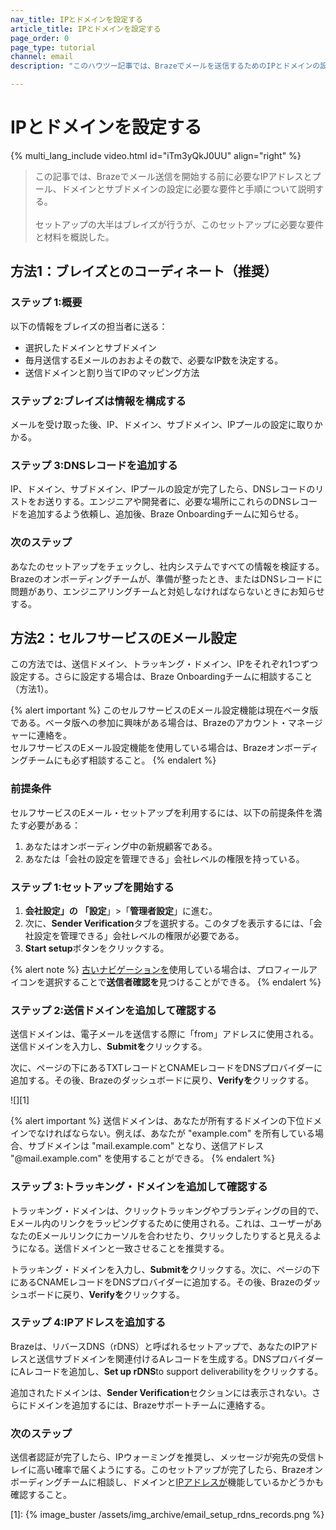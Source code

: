 ```yaml
---
nav_title: IPとドメインを設定する
article_title: IPとドメインを設定する
page_order: 0
page_type: tutorial
channel: email
description: "このハウツー記事では、Brazeでメールを送信するためのIPとドメインの設定方法を説明する。"

---
```


# IPとドメインを設定する

{% multi_lang_include video.html id="iTm3yQkJ0UU" align="right"  %}

> この記事では、Brazeでメール送信を開始する前に必要なIPアドレスとプール、ドメインとサブドメインの設定に必要な要件と手順について説明する。<br><br>セットアップの大半はブレイズが行うが、このセットアップに必要な要件と材料を概説した。

## 方法1：ブレイズとのコーディネート（推奨）

### ステップ 1:概要

以下の情報をブレイズの担当者に送る：

* 選択したドメインとサブドメイン
* 毎月送信するEメールのおおよその数で、必要なIP数を決定する。
* 送信ドメインと割り当てIPのマッピング方法

### ステップ 2:ブレイズは情報を構成する

メールを受け取った後、IP、ドメイン、サブドメイン、IPプールの設定に取りかかる。

### ステップ 3:DNSレコードを追加する

IP、ドメイン、サブドメイン、IPプールの設定が完了したら、DNSレコードのリストをお送りする。エンジニアや開発者に、必要な場所にこれらのDNSレコードを追加するよう依頼し、追加後、Braze Onboardingチームに知らせる。

### 次のステップ

あなたのセットアップをチェックし、社内システムですべての情報を検証する。Brazeのオンボーディングチームが、準備が整ったとき、またはDNSレコードに問題があり、エンジニアリングチームと対処しなければならないときにお知らせする。

## 方法2：セルフサービスのEメール設定

この方法では、送信ドメイン、トラッキング・ドメイン、IPをそれぞれ1つずつ設定する。さらに設定する場合は、Braze Onboardingチームに相談すること（方法1）。

{% alert important %}
このセルフサービスのEメール設定機能は現在ベータ版である。ベータ版への参加に興味がある場合は、Brazeのアカウント・マネージャーに連絡を。<br>セルフサービスのEメール設定機能を使用している場合は、Brazeオンボーディングチームにも必ず相談すること。
{% endalert %}

### 前提条件

セルフサービスのEメール・セットアップを利用するには、以下の前提条件を満たす必要がある：

1. あなたはオンボーディング中の新規顧客である。
2. あなたは「会社の設定を管理できる」会社レベルの権限を持っている。

### ステップ 1:セットアップを開始する

1. **会社設定」の** **「設定**」>「**管理者設定**」に進む。 
2. 次に、**Sender Verification**タブを選択する。このタブを表示するには、「会社設定を管理できる」会社レベルの権限が必要である。
3. **Start setup**ボタンをクリックする。

{% alert note %}
[古いナビゲーションを]({{site.baseurl}}/navigation)使用している場合は、プロフィールアイコンを選択することで**送信者確認を**見つけることができる。
{% endalert %}

### ステップ 2:送信ドメインを追加して確認する

送信ドメインは、電子メールを送信する際に「from」アドレスに使用される。送信ドメインを入力し、**Submitを**クリックする。 

次に、ページの下にあるTXTレコードとCNAMEレコードをDNSプロバイダーに追加する。その後、Brazeのダッシュボードに戻り、**Verifyを**クリックする。

![][1]

{% alert important %}
送信ドメインは、あなたが所有するドメインの下位ドメインでなければならない。例えば、あなたが "example.com" を所有している場合、サブドメインは "mail.example.com" となり、送信アドレス "@mail.example.com" を使用することができる。
{% endalert %}

### ステップ 3:トラッキング・ドメインを追加して確認する

トラッキング・ドメインは、クリックトラッキングやブランディングの目的で、Eメール内のリンクをラッピングするために使用される。これは、ユーザーがあなたのEメールリンクにカーソルを合わせたり、クリックしたりすると見えるようになる。送信ドメインと一致させることを推奨する。

トラッキング・ドメインを入力し、**Submitを**クリックする。次に、ページの下にあるCNAMEレコードをDNSプロバイダーに追加する。その後、Brazeのダッシュボードに戻り、**Verifyを**クリックする。

### ステップ 4:IPアドレスを追加する

Brazeは、リバースDNS（rDNS）と呼ばれるセットアップで、あなたのIPアドレスと送信サブドメインを関連付けるAレコードを生成する。DNSプロバイダーにAレコードを追加し、**Set up rDNS**to support deliverabilityをクリックする。

追加されたドメインは、**Sender Verification**セクションには表示されない。さらにドメインを追加するには、Brazeサポートチームに連絡する。

### 次のステップ

送信者認証が完了したら、IPウォーミングを推奨し、メッセージが宛先の受信トレイに高い確率で届くようにする。このセットアップが完了したら、Brazeオンボーディングチームに相談し、ドメインと[IPアドレスが]({{site.baseurl}}/user_guide/message_building_by_channel/email/email_setup/ip_warming/)機能しているかどうかも確認すること。

[1]: {% image_buster /assets/img_archive/email_setup_rdns_records.png %}